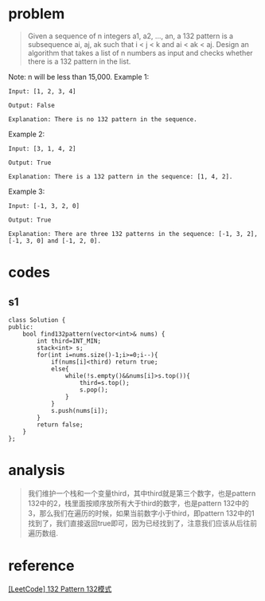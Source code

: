 # problem
> Given a sequence of n integers a1, a2, ..., an, a 132 pattern is a subsequence ai, aj, ak such that i < j < k and ai < ak < aj. Design an algorithm that takes a list of n numbers as input and checks whether there is a 132 pattern in the list.

Note: n will be less than 15,000.
Example 1:
```
Input: [1, 2, 3, 4]

Output: False

Explanation: There is no 132 pattern in the sequence.
```
Example 2:
```
Input: [3, 1, 4, 2]

Output: True

Explanation: There is a 132 pattern in the sequence: [1, 4, 2].
```
Example 3:
```
Input: [-1, 3, 2, 0]

Output: True

Explanation: There are three 132 patterns in the sequence: [-1, 3, 2], [-1, 3, 0] and [-1, 2, 0].
```
# codes

## s1
```
class Solution {
public:
    bool find132pattern(vector<int>& nums) {
        int third=INT_MIN;
        stack<int> s;
        for(int i=nums.size()-1;i>=0;i--){
            if(nums[i]<third) return true;
            else{
                while(!s.empty()&&nums[i]>s.top()){
                    third=s.top();
                    s.pop();
                }
            }
            s.push(nums[i]);
        }
        return false;
    }
};
```

# analysis
>我们维护一个栈和一个变量third，其中third就是第三个数字，也是pattern 132中的2，栈里面按顺序放所有大于third的数字，也是pattern 132中的3，那么我们在遍历的时候，如果当前数字小于third，即pattern 132中的1找到了，我们直接返回true即可，因为已经找到了，注意我们应该从后往前遍历数组.

# reference
[[LeetCode] 132 Pattern 132模式][1]

[1]: http://www.cnblogs.com/grandyang/p/6081984.html